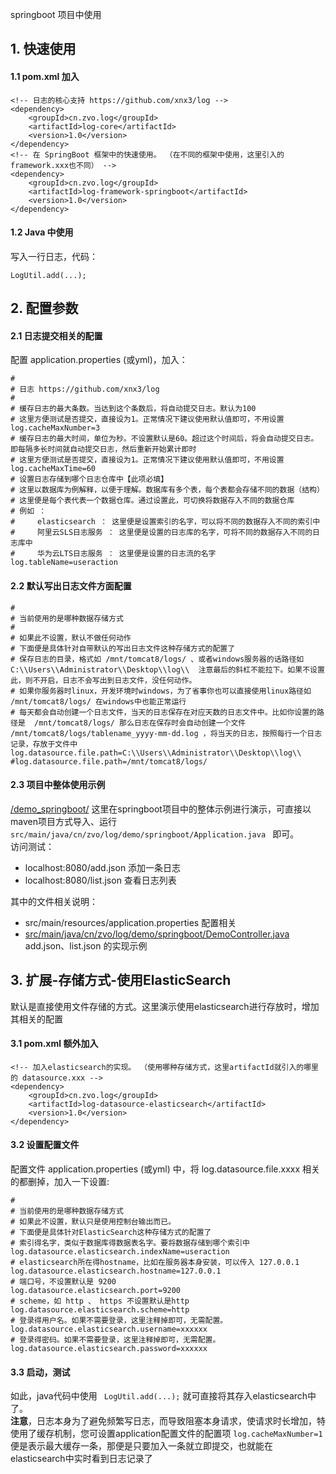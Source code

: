 springboot 项目中使用  

## 1. 快速使用

#### 1.1 pom.xml 加入

````
<!-- 日志的核心支持 https://github.com/xnx3/log -->
<dependency> 
	<groupId>cn.zvo.log</groupId>
	<artifactId>log-core</artifactId>
	<version>1.0</version>
</dependency>
<!-- 在 SpringBoot 框架中的快速使用。 （在不同的框架中使用，这里引入的framework.xxx也不同） -->
<dependency> 
	<groupId>cn.zvo.log</groupId>
	<artifactId>log-framework-springboot</artifactId>
	<version>1.0</version>
</dependency> 
````

#### 1.2 Java 中使用
写入一行日志，代码： 

````
LogUtil.add(...);
````

## 2. 配置参数

#### 2.1 日志提交相关的配置  
配置 application.properties (或yml)，加入：  

````
#
# 日志 https://github.com/xnx3/log
#
# 缓存日志的最大条数。当达到这个条数后，将自动提交日志。默认为100
# 这里方便测试是否提交，直接设为1。正常情况下建议使用默认值即可，不用设置
log.cacheMaxNumber=3
# 缓存日志的最大时间，单位为秒。不设置默认是60。超过这个时间后，将会自动提交日志。即每隔多长时间就自动提交日志，然后重新开始累计即时
# 这里方便测试是否提交，直接设为1。正常情况下建议使用默认值即可，不用设置
log.cacheMaxTime=60
# 设置日志存储到哪个日志仓库中【此项必填】
# 这里以数据库为例解释，以便于理解。数据库有多个表，每个表都会存储不同的数据（结构）
# 这里便是每个表代表一个数据仓库。通过设置此，可切换将数据存入不同的数据仓库
# 例如 ：
#     elasticsearch ： 这里便是设置索引的名字，可以将不同的数据存入不同的索引中
#     阿里云SLS日志服务 ： 这里便是设置的日志库的名字，可将不同的数据存入不同的日志库中
#     华为云LTS日志服务 ： 这里便是设置的日志流的名字
log.tableName=useraction
````

#### 2.2 默认写出日志文件方面配置

````
#
# 当前使用的是哪种数据存储方式
#
# 如果此不设置，默认不做任何动作
# 下面便是具体针对自带默认的写出日志文件这种存储方式的配置了
# 保存日志的目录，格式如 /mnt/tomcat8/logs/ 、或者windows服务器的话路径如 C:\\Users\\Administrator\\Desktop\\log\\  注意最后的斜杠不能拉下。如果不设置此，则不开启，日志不会写出到日志文件，没任何动作。 
# 如果你服务器时linux，开发环境时windows，为了省事你也可以直接使用linux路径如 /mnt/tomcat8/logs/ 在windows中也能正常运行
# 每天都会自动创建一个日志文件，当天的日志保存在对应天数的日志文件中。比如你设置的路径是  /mnt/tomcat8/logs/ 那么日志在保存时会自动创建一个文件 /mnt/tomcat8/logs/tablename_yyyy-mm-dd.log ，将当天的日志，按照每行一个日志记录，存放于文件中
log.datasource.file.path=C:\\Users\\Administrator\\Desktop\\log\\
#log.datasource.file.path=/mnt/tomcat8/logs/
````

#### 2.3 项目中整体使用示例

[/demo_springboot/](/demo_springboot/) 这里在springboot项目中的整体示例进行演示，可直接以maven项目方式导入、运行 ```` src/main/java/cn/zvo/log/demo/springboot/Application.java  ```` 即可。  
访问测试： 
* localhost:8080/add.json 添加一条日志
* localhost:8080/list.json 查看日志列表

其中的文件相关说明：  
* src/main/resources/application.properties 配置相关
* [src/main/java/cn/zvo/log/demo/springboot/DemoController.java](/demo_springboot/src/main/java/cn/zvo/log/demo/springboot/DemoController.java) add.json、list.json 的实现示例

## 3. 扩展-存储方式-使用ElasticSearch

默认是直接使用文件存储的方式。这里演示使用elasticsearch进行存放时，增加其相关的配置


#### 3.1 pom.xml 额外加入


````
<!-- 加入elasticsearch的实现。 （使用哪种存储方式，这里artifactId就引入的哪里的 datasource.xxx -->
<dependency> 
	<groupId>cn.zvo.log</groupId>
	<artifactId>log-datasource-elasticsearch</artifactId>
	<version>1.0</version>
</dependency>
````

#### 3.2 设置配置文件

配置文件 application.properties (或yml) 中，将 log.datasource.file.xxxx 相关的都删掉，加入一下设置:  

````
#
# 当前使用的是哪种数据存储方式
# 如果此不设置，默认只是使用控制台输出而已。
# 下面便是具体针对ElasticSearch这种存储方式的配置了
# 索引得名字，类似于数据库得数据表名字。要将数据存储到哪个索引中
log.datasource.elasticsearch.indexName=useraction
# elasticsearch所在得hostname，比如在服务器本身安装，可以传入 127.0.0.1
log.datasource.elasticsearch.hostname=127.0.0.1
# 端口号，不设置默认是 9200
log.datasource.elasticsearch.port=9200
# scheme，如 http 、 https 不设置默认是http
log.datasource.elasticsearch.scheme=http
# 登录得用户名。如果不需要登录，这里注释掉即可，无需配置。
log.datasource.elasticsearch.username=xxxxxx
# 登录得密码。如果不需要登录，这里注释掉即可，无需配置。
log.datasource.elasticsearch.password=xxxxxx
````

#### 3.3 启动，测试
如此，java代码中使用 ```` LogUtil.add(...);```` 就可直接将其存入elasticsearch中了。  
**注意**，日志本身为了避免频繁写日志，而导致阻塞本身请求，使请求时长增加，特使用了缓存机制，您可设置application配置文件的配置项 ```` log.cacheMaxNumber=1 ```` 便是表示最大缓存一条，那便是只要加入一条就立即提交，也就能在elasticsearch中实时看到日志记录了
